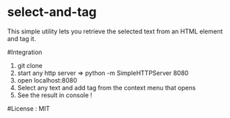 # select-and-tag

This simple utility lets you retrieve the selected text from an HTML element and tag it.

#Integration

1. git clone <REPO>
2. start any http server => python -m SimpleHTTPServer 8080
3. open localhost:8080
4. Select any text and add tag from the context menu that opens
5. See the result in console !

#License :
MIT
